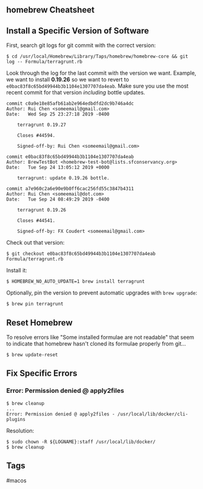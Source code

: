 ## homebrew Cheatsheet

## Install a Specific Version of Software

First, search git logs for git commit with the correct version:

```
$ cd /usr/local/Homebrew/Library/Taps/homebrew/homebrew-core && git log -- Formula/terragrunt.rb
```

Look through the log for the last commit with the version we want. Example, we want to install **0.19.26** so we want to revert to `e0bac83f8c65bd49944b3b1104e1307707da4eab`. Make sure you use the most recent commit for that version *including* bottle updates.

```
commit c0a9e18e85afb61ab2e964edbdfd2dc9b746a4dc
Author: Rui Chen <someemail@gmail.com>
Date:   Wed Sep 25 23:27:18 2019 -0400

    terragrunt 0.19.27

    Closes #44594.

    Signed-off-by: Rui Chen <someemail@gmail.com>

commit e0bac83f8c65bd49944b3b1104e1307707da4eab
Author: BrewTestBot <homebrew-test-bot@lists.sfconservancy.org>
Date:   Tue Sep 24 13:05:12 2019 +0000

    terragrunt: update 0.19.26 bottle.

commit a7e960c2a6e90e9b0ff6cac256fd55c3847b4311
Author: Rui Chen <someemail@dot.com>
Date:   Tue Sep 24 08:49:29 2019 -0400

    terragrunt 0.19.26

    Closes #44541.

    Signed-off-by: FX Coudert <someemail@gmail.com>
```

Check out that version:

```
$ git checkout e0bac83f8c65bd49944b3b1104e1307707da4eab Formula/terragrunt.rb
```

Install it:

```
$ HOMEBREW_NO_AUTO_UPDATE=1 brew install terragrunt
```

Optionally, pin the version to prevent automatic upgrades with `brew upgrade`:

```
$ brew pin terragrunt
```

## Reset Homebrew

To resolve errors like "Some installed formulae are not readable" that seem to indicate that homebrew hasn't cloned its formulae properly from git...

```
$ brew update-reset
```

## Fix Specific Errors
### Error: Permission denied @ apply2files
```
$ brew cleanup
...
Error: Permission denied @ apply2files - /usr/local/lib/docker/cli-plugins
```
Resolution:
```
$ sudo chown -R ${LOGNAME}:staff /usr/local/lib/docker/
$ brew cleanup
```

## Tags
#macos